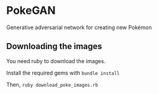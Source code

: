 # PokeGAN
Generative adversarial network for creating new Pokémon

## Downloading the images
You need ruby to download the images.

Install the required gems with `bundle install`

Then, `ruby download_poke_images.rb`
